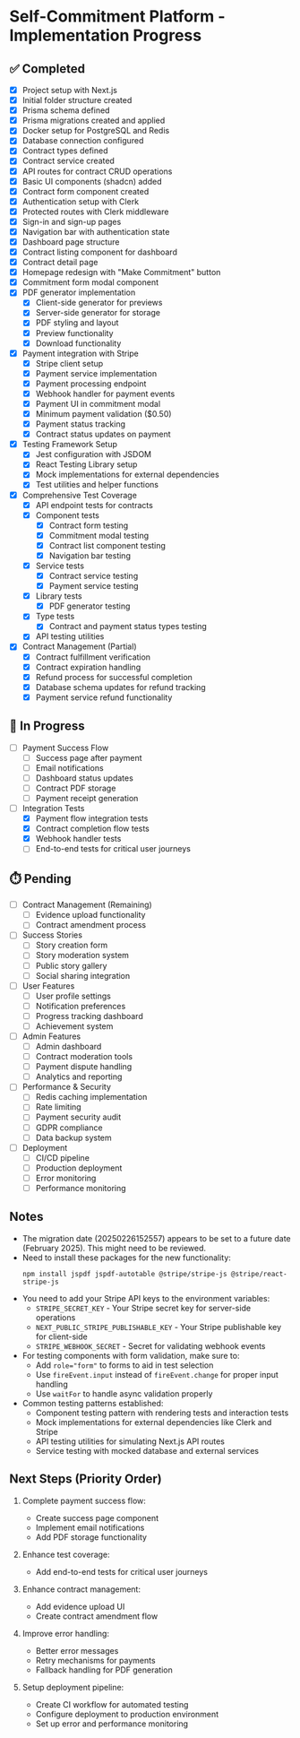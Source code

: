 # Self-Commitment Platform - Implementation Progress

## ✅ Completed
- [x] Project setup with Next.js
- [x] Initial folder structure created
- [x] Prisma schema defined
- [x] Prisma migrations created and applied
- [x] Docker setup for PostgreSQL and Redis
- [x] Database connection configured
- [x] Contract types defined
- [x] Contract service created
- [x] API routes for contract CRUD operations
- [x] Basic UI components (shadcn) added
- [x] Contract form component created
- [x] Authentication setup with Clerk
- [x] Protected routes with Clerk middleware
- [x] Sign-in and sign-up pages
- [x] Navigation bar with authentication state
- [x] Dashboard page structure
- [x] Contract listing component for dashboard
- [x] Contract detail page
- [x] Homepage redesign with "Make Commitment" button
- [x] Commitment form modal component
- [x] PDF generator implementation
  - [x] Client-side generator for previews
  - [x] Server-side generator for storage
  - [x] PDF styling and layout
  - [x] Preview functionality
  - [x] Download functionality
- [x] Payment integration with Stripe
  - [x] Stripe client setup
  - [x] Payment service implementation
  - [x] Payment processing endpoint
  - [x] Webhook handler for payment events
  - [x] Payment UI in commitment modal
  - [x] Minimum payment validation ($0.50)
  - [x] Payment status tracking
  - [x] Contract status updates on payment
- [x] Testing Framework Setup
  - [x] Jest configuration with JSDOM
  - [x] React Testing Library setup
  - [x] Mock implementations for external dependencies
  - [x] Test utilities and helper functions
- [x] Comprehensive Test Coverage
  - [x] API endpoint tests for contracts
  - [x] Component tests
    - [x] Contract form testing
    - [x] Commitment modal testing
    - [x] Contract list component testing
    - [x] Navigation bar testing
  - [x] Service tests
    - [x] Contract service testing
    - [x] Payment service testing
  - [x] Library tests
    - [x] PDF generator testing
  - [x] Type tests
    - [x] Contract and payment status types testing
  - [x] API testing utilities
- [x] Contract Management (Partial)
  - [x] Contract fulfillment verification
  - [x] Contract expiration handling
  - [x] Refund process for successful completion
  - [x] Database schema updates for refund tracking
  - [x] Payment service refund functionality

## 🔄 In Progress
- [ ] Payment Success Flow
  - [ ] Success page after payment
  - [ ] Email notifications
  - [ ] Dashboard status updates
  - [ ] Contract PDF storage
  - [ ] Payment receipt generation
- [ ] Integration Tests
  - [x] Payment flow integration tests
  - [x] Contract completion flow tests
  - [x] Webhook handler tests
  - [ ] End-to-end tests for critical user journeys

## ⏱️ Pending
- [ ] Contract Management (Remaining)
  - [ ] Evidence upload functionality
  - [ ] Contract amendment process

- [ ] Success Stories
  - [ ] Story creation form
  - [ ] Story moderation system
  - [ ] Public story gallery
  - [ ] Social sharing integration

- [ ] User Features
  - [ ] User profile settings
  - [ ] Notification preferences
  - [ ] Progress tracking dashboard
  - [ ] Achievement system

- [ ] Admin Features
  - [ ] Admin dashboard
  - [ ] Contract moderation tools
  - [ ] Payment dispute handling
  - [ ] Analytics and reporting

- [ ] Performance & Security
  - [ ] Redis caching implementation
  - [ ] Rate limiting
  - [ ] Payment security audit
  - [ ] GDPR compliance
  - [ ] Data backup system

- [ ] Deployment
  - [ ] CI/CD pipeline
  - [ ] Production deployment
  - [ ] Error monitoring
  - [ ] Performance monitoring

## Notes
- The migration date (20250226152557) appears to be set to a future date (February 2025). This might need to be reviewed.
- Need to install these packages for the new functionality:
  ```
  npm install jspdf jspdf-autotable @stripe/stripe-js @stripe/react-stripe-js
  ```
- You need to add your Stripe API keys to the environment variables:
  - `STRIPE_SECRET_KEY` - Your Stripe secret key for server-side operations
  - `NEXT_PUBLIC_STRIPE_PUBLISHABLE_KEY` - Your Stripe publishable key for client-side
  - `STRIPE_WEBHOOK_SECRET` - Secret for validating webhook events
- For testing components with form validation, make sure to:
  - Add `role="form"` to forms to aid in test selection
  - Use `fireEvent.input` instead of `fireEvent.change` for proper input handling
  - Use `waitFor` to handle async validation properly
- Common testing patterns established:
  - Component testing pattern with rendering tests and interaction tests
  - Mock implementations for external dependencies like Clerk and Stripe
  - API testing utilities for simulating Next.js API routes
  - Service testing with mocked database and external services

## Next Steps (Priority Order)
1. Complete payment success flow:
   - Create success page component
   - Implement email notifications
   - Add PDF storage functionality
   
2. Enhance test coverage:
   - Add end-to-end tests for critical user journeys
   
3. Enhance contract management:
   - Add evidence upload UI
   - Create contract amendment flow
   
4. Improve error handling:
   - Better error messages
   - Retry mechanisms for payments
   - Fallback handling for PDF generation
   
5. Setup deployment pipeline:
   - Create CI workflow for automated testing
   - Configure deployment to production environment
   - Set up error and performance monitoring
